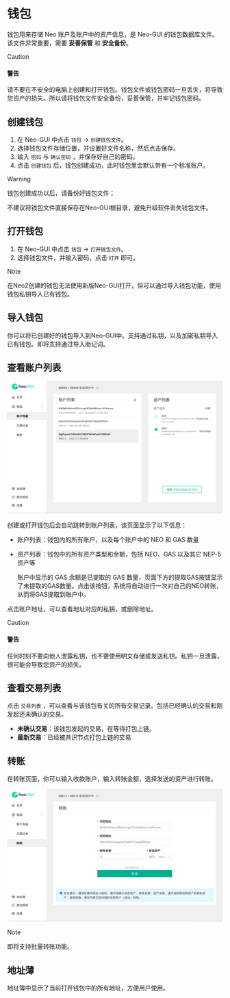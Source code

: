 # 钱包

钱包用来存储 Neo 账户及账户中的资产信息，是 Neo-GUI 的钱包数据库文件。该文件非常重要，需要 **妥善保管** 和 **安全备份**。

> [!CAUTION]
>
> #### 警告
>
> 请不要在不安全的电脑上创建和打开钱包。钱包文件或钱包密码一旦丢失，将导致您资产的损失。所以请将钱包文件安全备份，妥善保管，并牢记钱包密码。
>

## 创建钱包

1. 在 Neo-GUI 中点击 `钱包` -> `创建钱包文件`。
2. 选择钱包文件存储位置，并设置好文件名称，然后点击保存。
3. 输入 `密码` 与 `确认密码` ，并保存好自己的密码。
4. 点击 `创建钱包` 后，钱包创建成功，此时钱包里会默认带有一个标准账户。

> [!Warning]
>
> 钱包创建成功以后，请备份好钱包文件；
>
> 不建议将钱包文件直接保存在Neo-GUI根目录，避免升级软件丢失钱包文件。

## 打开钱包

1. 在 Neo-GUI 中点击 `钱包` -> `打开钱包文件`。
2. 选择钱包文件，并输入密码，点击 `打开` 即可。

> [!Note]
>
> 在Neo2创建的钱包无法使用新版Neo-GUI打开，但可以通过导入钱包功能，使用钱包私钥导入已有钱包。

## 导入钱包

你可以将已创建好的钱包导入到Neo-GUI中。支持通过私钥，以及加密私钥导入已有钱包。即将支持通过导入助记词。

## 查看账户列表

![](../assets/guiWallet.png)

创建或打开钱包后会自动跳转到账户列表，该页面显示了以下信息：

- 账户列表：钱包内的所有账户，以及每个账户中的 NEO 和 GAS 数量

- 资产列表：钱包中的所有资产类型和余额，包括 NEO、GAS 以及其它 NEP-5 资产等

  账户中显示的 GAS 余额是已提取的 GAS 数量，页面下方的提取GAS按钮显示了未提取的GAS数量。点击该按钮，系统将自动进行一次对自己的NEO转账，从而将GAS提取到账户中。

点击账户地址，可以查看地址对应的私钥，或删除地址。

> [!CAUTION]
>
> #### 警告
>
> 任何时刻不要向他人泄露私钥，也不要使用明文存储或发送私钥。私钥一旦泄露，很可能会导致您资产的损失。

## 查看交易列表

点击 `交易列表` ，可以查看与该钱包有关的所有交易记录。包括已经确认的交易和刚发起还未确认的交易。

+ **未确认交易**：该钱包发起的交易，在等待打包上链。
+ **最新交易**：已经被共识节点打包上链的交易

## 转账

在转账页面，你可以输入收款账户，输入转账金额，选择发送的资产进行转账。

![](../assets/guiTransfer.png)

> [!Note]
>
> 即将支持批量转账功能。

## 地址薄

地址簿中显示了当前打开钱包中的所有地址，方便用户使用。
